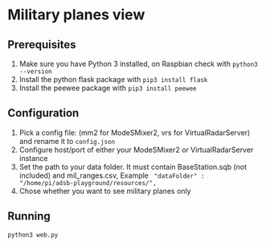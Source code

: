 # Military planes view

## Prerequisites

1. Make sure you have Python 3 installed, on Raspbian check with
```python3 --version```
1. Install the python flask package with ```pip3 install flask```
1. Install the peewee package with ```pip3 install peewee```

## Configuration

1. Pick a config file: (mm2 for ModeSMixer2, vrs for VirtualRadarServer) and rename it to ```config.json```
2. Configure host/port of either your ModeSMixer2 or VirtualRadarServer instance
3. Set the path to your data folder. It must contain BaseStation.sqb (not included) and mil_ranges.csv, Example ``` "dataFolder" : "/home/pi/adsb-playground/resources/",```
4. Chose whether you want to see military planes only

## Running

```python3 web.py```